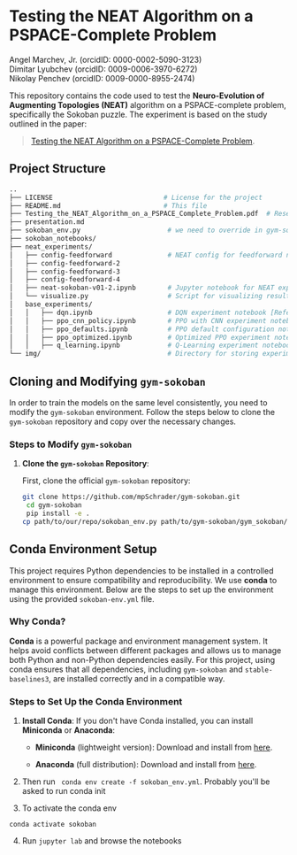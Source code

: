 # Testing the NEAT Algorithm on a PSPACE-Complete Problem

Angel Marchev, Jr. (orcidID: 0000-0002-5090-3123)  
Dimitar Lyubchev (orcidID: 0009-0006-3970-6272)  
Nikolay Penchev (orcidID: 0009-0000-8955-2474)  

This repository contains the code used to test the **Neuro-Evolution of Augmenting Topologies (NEAT)** algorithm on a PSPACE-complete problem, specifically the Sokoban puzzle. The experiment is based on the study outlined in the paper:

> [Testing the NEAT Algorithm on a PSPACE-Complete Problem](./Testing_the_NEAT_Algorithm_on_a_PSPACE_Complete_Problem.pdf).

## Project Structure

```bash
..
├── LICENSE                            # License for the project
├── README.md                          # This file
├── Testing_the_NEAT_Algorithm_on_a_PSPACE_Complete_Problem.pdf  # Research paper
├── presentation.md    
├── sokoban_env.py                      # we need to override in gym-sokoban
├── sokoban_notebooks/
├── neat_experiments/
│   ├── config-feedforward              # NEAT config for feedforward networks [Refer to Paper Section 2.3]
│   ├── config-feedforward-2            
│   ├── config-feedforward-3
│   ├── config-feedforward-4
│   ├── neat-sokoban-v01-2.ipynb        # Jupyter notebook for NEAT experiments on Sokoban [Refer to Paper Section 2.2 and 2.3]
│   └── visualize.py                    # Script for visualizing results
│   base_experiments/
│   │   ├── dqn.ipynb                   # DQN experiment notebook [Refer to Paper Section 2.2]
│   │   ├── ppo_cnn_policy.ipynb        # PPO with CNN experiment notebook [Refer to Paper Section 2.2]
│   │   ├── ppo_defaults.ipynb          # PPO default configuration notebook [Refer to Paper Section 2.2]
│   │   ├── ppo_optimized.ipynb         # Optimized PPO experiment notebook [Refer to Paper Section 2.2]
│   │   ├── q_learning.ipynb            # Q-Learning experiment notebook [Refer to Paper Section 2.2]
└── img/                                # Directory for storing experiment-related images
```                           
## Cloning and Modifying `gym-sokoban`

In order to train the models on the same level consistently, you need to modify the `gym-sokoban` environment. Follow the steps below to clone the `gym-sokoban` repository and copy over the necessary changes.

### Steps to Modify `gym-sokoban`

1. **Clone the `gym-sokoban` Repository**:
   
   First, clone the official `gym-sokoban` repository:
   
   ```bash
   git clone https://github.com/mpSchrader/gym-sokoban.git
    cd gym-sokoban
    pip install -e .
   cp path/to/our/repo/sokoban_env.py path/to/gym-sokoban/gym_sokoban/envs/sokoban_env.py

   ```

## Conda Environment Setup

This project requires Python dependencies to be installed in a controlled environment to ensure compatibility and reproducibility. We use **conda** to manage this environment. Below are the steps to set up the environment using the provided `sokoban-env.yml` file.

### Why Conda?

**Conda** is a powerful package and environment management system. It helps avoid conflicts between different packages and allows us to manage both Python and non-Python dependencies easily. For this project, using conda ensures that all dependencies, including `gym-sokoban` and `stable-baselines3`, are installed correctly and in a compatible way.

### Steps to Set Up the Conda Environment

1. **Install Conda**:
   If you don't have Conda installed, you can install **Miniconda** or **Anaconda**:
   
   - **Miniconda** (lightweight version):
     Download and install from [here](https://docs.conda.io/en/latest/miniconda.html).
   
   - **Anaconda** (full distribution):
     Download and install from [here](https://www.anaconda.com/products/distribution).

2. Then run 
``` conda env create -f sokoban_env.yml```. Probably you'll be asked to run conda init
3. To activate the conda env
```commandline
conda activate sokoban
```
4. Run ```jupyter lab``` and browse the notebooks

